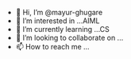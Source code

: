 - 👋 Hi, I’m @mayur-ghugare
- 👀 I’m interested in ...AIML
- 🌱 I’m currently learning ...CS
- 💞️ I’m looking to collaborate on ...
- 📫 How to reach me ...

<!---
mayur-ghugare/mayur-ghugare is a ✨ special ✨ repository because its `README.md` (this file) appears on your GitHub profile.
You can click the Preview link to take a look at your changes.
--->
